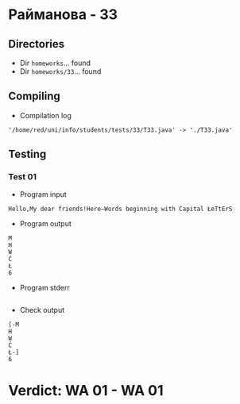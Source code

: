 # Райманова - 33
## Directories
- Dir `homeworks`... found
- Dir `homeworks/33`... found
## Compiling
- Compilation log
```
'/home/red/uni/info/students/tests/33/T33.java' -> './T33.java'

```
## Testing
### Test 01
- Program input
```
Hello,My dear friends!Here—Words beginning with Ćapital ŁeTtErS
```
- Program output
```
M
H
W
Ć
Ł
6

```
- Program stderr
```

```
- Check output
```
[-M
H
W
Ć
Ł-]
6

```
# Verdict: **WA 01** - WA 01
